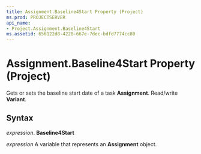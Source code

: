 ```yaml
---
title: Assignment.Baseline4Start Property (Project)
ms.prod: PROJECTSERVER
api_name:
- Project.Assignment.Baseline4Start
ms.assetid: 656122d8-4228-667e-7dec-bdfd7774cc80
---
```



# Assignment.Baseline4Start Property (Project)

Gets or sets the baseline start date of a task  **Assignment**. Read/write **Variant**.


## Syntax

 _expression_. **Baseline4Start**

 _expression_ A variable that represents an **Assignment** object.


